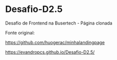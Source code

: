 # Desafio-D2.5
Desafio de Frontend na Busertech - Página clonada

Fonte original: 

https://github.com/huogerac/minhalandingpage

https://evandropcs.github.io/Desafio-D2.5/